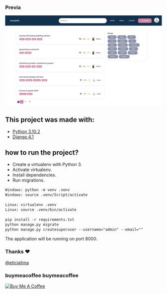 ### Previa

<img src="git/demo.png?raw=true"/> 
 
## This project was made with:

* [Python 3.10.2](https://www.python.org/)
* [Django 4.1](https://www.djangoproject.com/)  

## how to run the project?

* Create a virtualenv with Python 3.
* Activate virtualenv.
* Install dependencies.
* Run migrations.

```
Windows: python -m venv .venv
Windows: source .venv/Script/activate

Linux: virtualenv .venv
Linux: source .venv/bin/activate

pip install -r requirements.txt
python manage.py migrate
python manage.py createsuperuser --username="admin" --email=""
```

The application will be running on port 8000.


### Thanks ❤️
[@eticialima](https://www.instagram.com/eticialima)

### buymeacoffee buymeacoffee

<a href="https://www.buymeacoffee.com/leticialima" target="_blank">
 <img  src="https://cdn.buymeacoffee.com/buttons/default-red.png" alt="Buy Me A Coffee" height="40" width="170">
</a>

